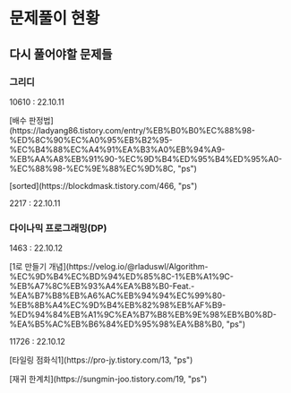 # 문제풀이 현황

## 다시 풀어야할 문제들

### 그리디
  <p>10610 : 22.10.11</p>
  <p>[배수 판정법](https://ladyang86.tistory.com/entry/%EB%B0%B0%EC%88%98-%ED%8C%90%EC%A0%95%EB%B2%95-%EC%B4%88%EC%A4%91%EA%B3%A0%EB%94%A9-%EB%AA%A8%EB%91%90-%EC%9D%B4%ED%95%B4%ED%95%A0-%EC%88%98-%EC%9E%88%EC%9D%8C, "ps")</p>
  <p>[sorted](https://blockdmask.tistory.com/466, "ps")</p>
  <p>2217 : 22.10.11</p>



### 다이나믹 프로그래밍(DP)
  <p>1463 : 22.10.12</p>
  <p>[1로 만들기 개념](https://velog.io/@rladuswl/Algorithm-%EC%9D%B4%EC%BD%94%ED%85%8C-1%EB%A1%9C-%EB%A7%8C%EB%93%A4%EA%B8%B0-Feat.-%EA%B7%B8%EB%A6%AC%EB%94%94%EC%99%80-%EB%8B%A4%EC%9D%B4%EB%82%98%EB%AF%B9-%ED%94%84%EB%A1%9C%EA%B7%B8%EB%9E%98%EB%B0%8D-%EA%B5%AC%EB%B6%84%ED%95%98%EA%B8%B0, "ps")</p>
  <p>11726 : 22.10.12</p>
  <p>[타일링 점화식1](https://pro-jy.tistory.com/13, "ps")</p>
  <p>[재귀 한계치](https://sungmin-joo.tistory.com/19, "ps")</p>
